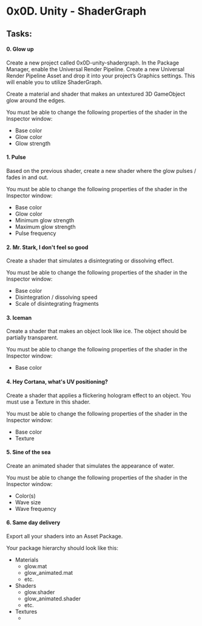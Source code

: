 ﻿# 0x0D. Unity - ShaderGraph

## Tasks:

#### 0. Glow up
Create a new project called 0x0D-unity-shadergraph. In the Package Manager, enable the Universal Render Pipeline. Create a new Universal Render Pipeline Asset and drop it into your project’s Graphics settings. This will enable you to utilize ShaderGraph.

Create a material and shader that makes an untextured 3D GameObject glow around the edges.

You must be able to change the following properties of the shader in the Inspector window:

* Base color
* Glow color
* Glow strength

#### 1. Pulse
Based on the previous shader, create a new shader where the glow pulses / fades in and out.

You must be able to change the following properties of the shader in the Inspector window:

* Base color
* Glow color
* Minimum glow strength
* Maximum glow strength
* Pulse frequency


#### 2. Mr. Stark, I don't feel so good
Create a shader that simulates a disintegrating or dissolving effect.

You must be able to change the following properties of the shader in the Inspector window:

* Base color
* Disintegration / dissolving speed
* Scale of disintegrating fragments

#### 3. Iceman
Create a shader that makes an object look like ice. The object should be partially transparent.

You must be able to change the following properties of the shader in the Inspector window:

* Base color

#### 4. Hey Cortana, what's UV positioning? 
Create a shader that applies a flickering hologram effect to an object. You must use a Texture in this shader.

You must be able to change the following properties of the shader in the Inspector window:

* Base color
* Texture

#### 5. Sine of the sea
Create an animated shader that simulates the appearance of water.

You must be able to change the following properties of the shader in the Inspector window:

* Color(s)
* Wave size
* Wave frequency

#### 6. Same day delivery 
Export all your shaders into an Asset Package.

Your package hierarchy should look like this:

* Materials
    * glow.mat
    * glow_animated.mat
    * etc.
* Shaders
    * glow.shader
    * glow_animated.shader
    * etc.
* Textures
    * <Texture Files>

